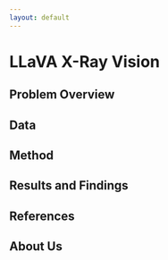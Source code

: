 ```yaml
---
layout: default
---
```

# LLaVA X-Ray Vision

## Problem Overview

## Data

## Method

## Results and Findings

## References

## About Us
